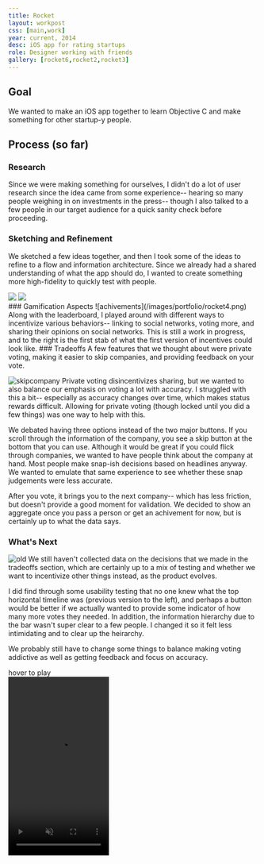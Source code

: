 ```yaml
---
title: Rocket
layout: workpost
css: [main,work]
year: current, 2014
desc: iOS app for rating startups
role: Designer working with friends
gallery: [rocket6,rocket2,rocket3]
---
```


## Goal
We wanted to make an iOS app together to learn Objective C and make something for other startup-y people.

## Process (so far)
### Research
Since we were making something for ourselves, I didn't do a lot of user research since the idea came from some experience-- hearing so many people weighing in on investments in the press-- though I also talked to a few people in our target audience for a quick sanity check before proceeding.
### Sketching and Refinement
We sketched a few ideas together, and then I took some of the ideas to refine to a flow and information architecture. Since we already had a shared understanding of what the app should do, I wanted to create something more high-fidelity to quickly test with people.
<div class="sketches">
	<img src="/images/portfolio/sketchrocket1.jpg">
	<img src="/images/portfolio/sketchrocket2.jpg">
</div>
### Gamification Aspects
![achivements](/images/portfolio/rocket4.png) Along with the leaderboard, I played around with different ways to incentivize various behaviors-- linking to social networks, voting more, and sharing their opinions on social networks. This is still a work in progress, and to the right is the first stab of what the first version of incentives could look like.
### Tradeoffs
A few features that we thought about were private voting, making it easier to skip companies, and providing feedback on your vote. 

![skipcompany](/images/portfolio/rocket7.png) Private voting disincentivizes sharing, but we wanted to also balance our emphasis on voting a lot with accuracy. I struggled with this a bit-- especially as accuracy changes over time, which makes status rewards difficult. Allowing for private voting (though locked until you did a few things) was one way to help with this.

We debated having three options instead of the two major buttons. If you scroll through the information of the company, you see a skip button at the bottom that you can use. Although it would be great if you could flick through companies, we wanted to have people think about the company at hand. Most people make snap-ish decisions based on headlines anyway. We wanted to emulate that same experience to see whether these snap judgements were less accurate.

After you vote, it brings you to the next company-- which has less friction, but doesn't provide a good moment for validation. We decided to show an aggregate once you pass a person or get an achivement for now, but is certainly up to what the data says. 
<br class='cleared'>
### What's Next
![old](/images/portfolio/rocket1.png) We still haven't collected data on the decisions that we made in the tradeoffs section, which are certainly up to a mix of testing and whether we want to incentivize other things instead, as the product evolves.

I did find through some usability testing that no one knew what the top horizontal timeline was (previous version to the left), and perhaps a button would be better if we actually wanted to provide some indicator of how many more votes they needed. In addition, the information hierarchy due to the bar wasn't super clear to a few people. I changed it so it felt less intimidating and to clear up the heirarchy.

We probably still have to change some things to balance making voting addictive as well as getting feedback and focus on accuracy.

<div class="screenshots" onMouseOver="playVideo('rocket');" onMouseOut="pauseVideo('rocket');">
    <div id="pulse-rocket" class="hoveronme"></div>
    <div id="hover-rocket" class="hoverlabel">hover to play</div>
    <video width="203" id="rocketvideo" height="360" loop muted>
        <source src="/images/rocketvideo.mp4" type="video/mp4">
        <source src="/image/rocketvideo.oggtheora.ogv" type="video/ogg">
    </video>
</div>
